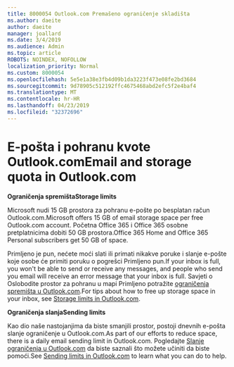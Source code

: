 ```yaml
---
title: 8000054 Outlook.com Premašeno ograničenje skladišta
ms.author: daeite
author: daeite
manager: joallard
ms.date: 3/4/2019
ms.audience: Admin
ms.topic: article
ROBOTS: NOINDEX, NOFOLLOW
localization_priority: Normal
ms.custom: 8000054
ms.openlocfilehash: 5e5e1a38e3fb4d09b1da3223f473e08fe2bd3684
ms.sourcegitcommit: 9d78905c512192ffc4675468abd2efc5f2e4baf4
ms.translationtype: MT
ms.contentlocale: hr-HR
ms.lasthandoff: 04/23/2019
ms.locfileid: "32372696"
---
```

# <a name="email-and-storage-quota-in-outlookcom"></a><span data-ttu-id="5aa19-102">E-pošta i pohranu kvote Outlook.com</span><span class="sxs-lookup"><span data-stu-id="5aa19-102">Email and storage quota in Outlook.com</span></span>

<span data-ttu-id="5aa19-103">**Ograničenja spremišta**</span><span class="sxs-lookup"><span data-stu-id="5aa19-103">**Storage limits**</span></span>

<span data-ttu-id="5aa19-104">Microsoft nudi 15 GB prostora za pohranu e-pošte po besplatan račun Outlook.com.</span><span class="sxs-lookup"><span data-stu-id="5aa19-104">Microsoft offers 15 GB of email storage space per free Outlook.com account.</span></span> <span data-ttu-id="5aa19-105">Početna Office 365 i Office 365 osobne pretplatnicima dobiti 50 GB prostora.</span><span class="sxs-lookup"><span data-stu-id="5aa19-105">Office 365 Home and Office 365 Personal subscribers get 50 GB of space.</span></span>
  
<span data-ttu-id="5aa19-106">Primljeno je pun, nećete moći slati ili primati nikakve poruke i slanje e-pošte koje osobe će primiti poruku o pogrešci Primljeno pun.</span><span class="sxs-lookup"><span data-stu-id="5aa19-106">If your inbox is full, you won't be able to send or receive any messages, and people who send you email will receive an error message that your inbox is full.</span></span> <span data-ttu-id="5aa19-107">Savjeti o Oslobodite prostor za pohranu u mapi Primljeno potražite [ograničenja spremišta u Outlook.com](https://go.microsoft.com/fwlink/p/?linkid=2001900&amp;clcid=0x409).</span><span class="sxs-lookup"><span data-stu-id="5aa19-107">For tips about how to free up storage space in your inbox, see [Storage limits in Outlook.com](https://go.microsoft.com/fwlink/p/?linkid=2001900&amp;clcid=0x409).</span></span>

<span data-ttu-id="5aa19-108">**Ograničenja slanja**</span><span class="sxs-lookup"><span data-stu-id="5aa19-108">**Sending limits**</span></span>

<span data-ttu-id="5aa19-109">Kao dio naše nastojanjima da biste smanjili prostor, postoji dnevnih e-pošta slanje ograničenje u Outlook.com.</span><span class="sxs-lookup"><span data-stu-id="5aa19-109">As part of our efforts to reduce space, there is a daily email sending limit in Outlook.com.</span></span> <span data-ttu-id="5aa19-110">Pogledajte [Slanje ograničenja u Outlook.com](https://support.office.com/article/279ee200-594c-40f0-9ec8-bb6af7735c2e) da biste saznali što možete učiniti da biste pomoći.</span><span class="sxs-lookup"><span data-stu-id="5aa19-110">See [Sending limits in Outlook.com](https://support.office.com/article/279ee200-594c-40f0-9ec8-bb6af7735c2e) to learn what you can do to help.</span></span>